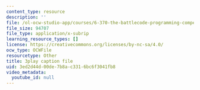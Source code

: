 ```yaml
---
content_type: resource
description: ''
file: /ol-ocw-studio-app/courses/6-370-the-battlecode-programming-competition-january-iap-2013/3ed2d44d00de7b8ac3316bc6f3041fb8_Fl6fKzon8LI.srt
file_size: 94707
file_type: application/x-subrip
learning_resource_types: []
license: https://creativecommons.org/licenses/by-nc-sa/4.0/
ocw_type: OCWFile
resourcetype: Other
title: 3play caption file
uid: 3ed2d44d-00de-7b8a-c331-6bc6f3041fb8
video_metadata:
  youtube_id: null
---
```

